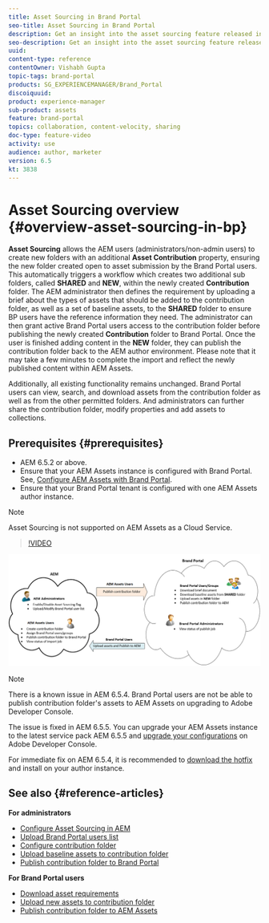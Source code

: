 ```yaml
---
title: Asset Sourcing in Brand Portal
seo-title: Asset Sourcing in Brand Portal
description: Get an insight into the asset sourcing feature released in the Adobe Experience Manager Assets Brand Portal.
seo-description: Get an insight into the asset sourcing feature released in the Adobe Experience Manager Assets Brand Portal.
uuid: 
content-type: reference
contentOwner: Vishabh Gupta
topic-tags: brand-portal
products: SG_EXPERIENCEMANAGER/Brand_Portal
discoiquuid: 
product: experience-manager
sub-product: assets
feature: brand-portal
topics: collaboration, content-velocity, sharing 
doc-type: feature-video
activity: use
audience: author, marketer
version: 6.5
kt: 3838
---
```


# Asset Sourcing overview {#overview-asset-sourcing-in-bp}

**Asset Sourcing** allows the AEM users (administrators/non-admin users) to create new folders with an additional **Asset Contribution** property, ensuring the new folder created open to asset submission by the Brand Portal users. This automatically triggers a workflow which creates two additional sub folders, called **SHARED** and **NEW**, within the newly created **Contribution** folder. The AEM administrator then defines the requirement by uploading a brief about the types of assets that should be added to the contribution folder, as well as a set of baseline assets, to the **SHARED** folder to ensure BP users have the reference information they need. The administrator can then grant active Brand Portal users access to the contribution folder before publishing the newly created **Contribution** folder to Brand Portal. Once the user is finished adding content in the **NEW** folder, they can publish the contribution folder back to the AEM author environment. Please note that it may take a few minutes to complete the import and reflect the newly published content within AEM Assets.

Additionally, all existing functionality remains unchanged. Brand Portal users can view, search, and download assets from the contribution folder as well as from the other permitted folders. And administrators can further share the contribution folder, modify properties and add assets to collections.

## Prerequisites {#prerequisites}

* AEM 6.5.2 or above.
* Ensure that your AEM Assets instance is configured with Brand Portal. See, [Configure AEM Assets with Brand Portal](../using/configure-aem-assets-with-brand-portal.md).
* Ensure that your Brand Portal tenant is configured with one AEM Assets author instance.

>[!NOTE]
>
>Asset Sourcing is not supported on AEM Assets as a Cloud Service.

>[!VIDEO](https://video.tv.adobe.com/v/29365/?quality=12)

![Brand Portal Asset Sourcing](assets/asset-sourcing.png)


>[!NOTE]
>
>There is a known issue in AEM 6.5.4. Brand Portal users are not be able to publish contribution folder's assets to AEM Assets on upgrading to Adobe Developer Console. 
>
>The issue is fixed in AEM 6.5.5. You can upgrade your AEM Assets instance to the latest service pack AEM 6.5.5 and [upgrade your configurations](https://docs.adobe.com/content/help/en/experience-manager-65/assets/brandportal/configure-aem-assets-with-brand-portal.html#upgrade-integration-65) on Adobe Developer Console.
>
>For immediate fix on AEM 6.5.4, it is recommended to [download the hotfix](https://www.adobeaemcloud.com/content/marketplace/marketplaceProxy.html?packagePath=/content/companies/public/adobe/packages/cq650/hotfix/cq-6.5.0-hotfix-33041) and install on your author instance.

## See also {#reference-articles}

**For administrators**

* [Configure Asset Sourcing in AEM](brand-portal-configure-asset-sourcing.md)
* [Upload Brand Portal users list](brand-portal-configure-asset-sourcing.md)
* [Configure contribution folder](brand-portal-contribution-folder.md)
* [Upload baseline assets to contribution folder](brand-portal-upload-baseline-assets.md)
* [Publish contribution folder to Brand Portal](brand-portal-publish-contribution-folder-to-brand-portal.md)

**For Brand Portal users**

* [Download asset requirements](brand-portal-download-asset-requirements.md)
* [Upload new assets to contribution folder](brand-portal-upload-assets-to-contribution-folder.md)
* [Publish contribution folder to AEM Assets](brand-portal-publish-contribution-folder-to-aem-assets.md)
